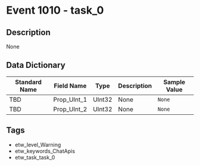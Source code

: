 # Event 1010 - task_0

## Description
None

## Data Dictionary
|Standard Name|Field Name|Type|Description|Sample Value|
|---|---|---|---|---|
|TBD|Prop_UInt_1|UInt32|None|`None`|
|TBD|Prop_UInt_2|UInt32|None|`None`|

## Tags
* etw_level_Warning
* etw_keywords_ChatApis
* etw_task_task_0